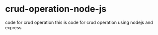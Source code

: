 # crud-operation-node-js
code for crud operation
this is code for crud operation using nodejs and express

